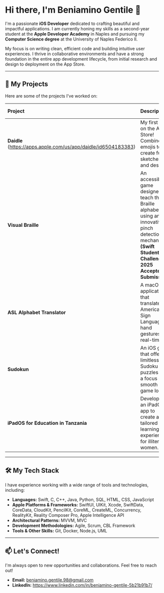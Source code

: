 # Hi there, I'm Beniamino Gentile 👋

I'm a passionate **iOS Developer** dedicated to crafting beautiful and impactful applications. I am currently honing my skills as a second-year student at the **Apple Developer Academy** in Naples and pursuing my **Computer Science degree** at the University of Naples Federico II.

My focus is on writing clean, efficient code  and building intuitive user experiences. I thrive in collaborative environments and have a strong foundation in the entire app development lifecycle, from initial research and design to deployment on the App Store.

---

## 🚀 My Projects

Here are some of the projects I've worked on:

| Project | Description | Technologies Used | Platform |
| :--- | :--- | :--- | :--- |
| **Daidle** (https://apps.apple.com/us/app/daidle/id6504183383) | My first app on the App Store! Combine emojis to create fun sketches and designs. | SwiftUI, UIKit, CloudKit, CoreData, PencilKit, API Calls | iPadOS |
| **Visual Braille** | An accessible game designed to teach the Braille alphabet using an innovative pinch detection mechanic. **(Swift Student Challenge 2025 Accepted Submission)** | Pinch Detection | iPadOS |
| **ASL Alphabet Translator**| A macOS application that translates American Sign Language hand gestures in real-time. | CreateML, CoreML | macOS |
| **Sudokun** | An iOS game that offers limitless Sudoku puzzles with a focus on smooth game logic. | Swift Concurrency | iOS |
| **iPadOS for Education in Tanzania** | Developed an iPadOS app to create a tailored learning experience for illiterate women. | Swift, SwiftLint, DocC  | iPadOS |

---

## 🛠️ My Tech Stack

I have experience working with a wide range of tools and technologies, including:

* **Languages:** Swift, C, C++, Java, Python, SQL, HTML, CSS, JavaScript
* **Apple Platforms & Frameworks:** SwiftUI, UIKit, Xcode, SwiftData, CoreData, CloudKit, PencilKit, CoreML, CreateML, Concurrency, RealityKit, Reality Composer Pro, Apple Intelligence API 
* **Architectural Patterns:** MVVM, MVC
* **Development Methodologies:** Agile, Scrum, CBL Framework
* **Tools & Other Skills:** Git, Docker, Node.js, UML

---

## 📫 Let's Connect!

I'm always open to new opportunities and collaborations. Feel free to reach out!

* **Email:** [beniamino.gentile.98@gmail.com](mailto:beniamino.gentile.98@gmail.com)
* **LinkedIn:** https://www.linkedin.com/in/beniamino-gentile-5b21b91b7/

<!--
**bilegentile/bilegentile** is a ✨ _special_ ✨ repository because its `README.md` (this file) appears on your GitHub profile.

Here are some ideas to get you started:

- 🔭 I’m currently working on ...
- 🌱 I’m currently learning ...
- 👯 I’m looking to collaborate on ...
- 🤔 I’m looking for help with ...
- 💬 Ask me about ...
- 📫 How to reach me: ...
- 😄 Pronouns: ...
- ⚡ Fun fact: ...
-->
